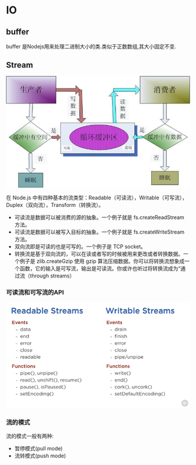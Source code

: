 # IO

## buffer

buffer 是Nodejs用来处理二进制大小的类.类似于正数数组,其大小固定不变.

## Stream

![IO/Untitled.png](IO/Untitled.png)

在 Node.js 中有四种基本的流类型：Readable（可读流），Writable（可写流），Duplex（双向流），Transform（转换流）。

- 可读流是数据可以被消费的源的抽象。一个例子就是 fs.createReadStream 方法。
- 可读流是数据可以被写入目标的抽象。一个例子就是 fs.createWriteStream 方法。
- 双向流即是可读的也是可写的。一个例子是 TCP socket。
- 转换流是基于双向流的，可以在读或者写的时候被用来更改或者转换数据。一个例子是 zlib.createGzip 使用 gzip 算法压缩数据。你可以将转换流想象成一个函数，它的输入是可写流，输出是可读流。你或许也听过将转换流成为“通过流（through streams）

### 可读流和可写流的API

![IO/Untitled%201.png](IO/Untitled%201.png)

### 流的模式

流的模式一般有两种:

- 暂停模式(pull mode)
- 流转模式(push mode)